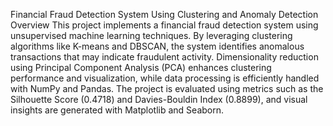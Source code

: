 Financial Fraud Detection System Using Clustering and Anomaly Detection
Overview
This project implements a financial fraud detection system using unsupervised machine learning techniques. By leveraging clustering algorithms like K-means and DBSCAN, the system identifies anomalous transactions that may indicate fraudulent activity. Dimensionality reduction using Principal Component Analysis (PCA) enhances clustering performance and visualization, while data processing is efficiently handled with NumPy and Pandas. The project is evaluated using metrics such as the Silhouette Score (0.4718) and Davies-Bouldin Index (0.8899), and visual insights are generated with Matplotlib and Seaborn.
